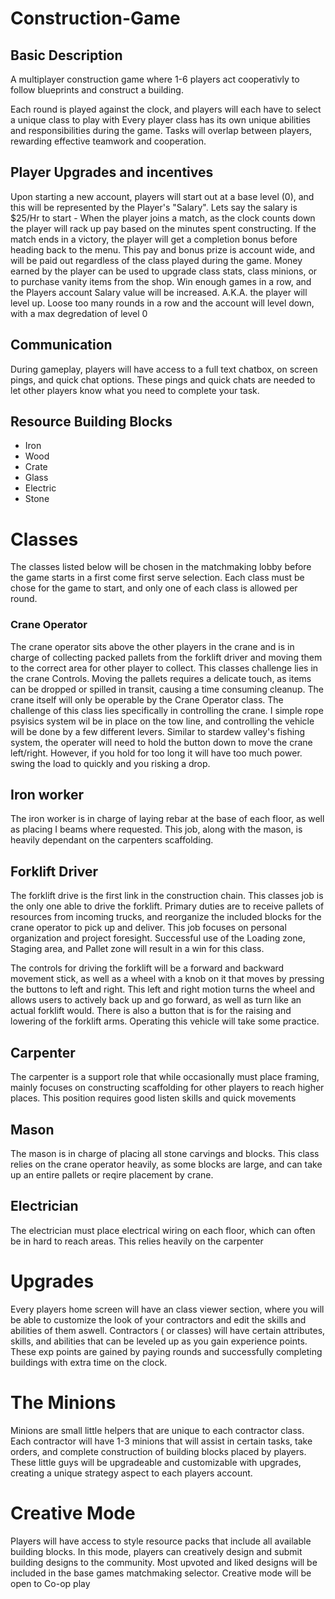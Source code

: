 # Construction-Game
## Basic Description
A multiplayer construction game where 1-6 players act cooperativly to follow blueprints and construct a building.

Each round is played against the clock, and players will each have to select a unique class to play with
Every player class has its own unique abilities and responsibilities during the game. 
Tasks will overlap between players, rewarding effective teamwork and cooperation. 

## Player Upgrades and incentives
Upon starting a new account, players will start out at a base level (0), and this will be represented by the Player's "Salary". Lets say the salary is $25/Hr to start - When the player joins a match, as the clock counts down the player will rack up pay based on the minutes spent constructing. If the match ends in a victory, the player will get a completion bonus before heading back to the menu. This pay and bonus prize is account wide, and will be paid out regardless of the class played during the game. Money earned by the player can be used to upgrade class stats, class minions, or to purchase vanity items from the shop. Win enough games in a row, and the Players account Salary value will be increased. A.K.A. the player will level up. Loose too many rounds in a row and the account will level down, with a max degredation of level 0 

## Communication
During gameplay, players will have access to a full text chatbox, on screen pings, and quick chat options. 
These pings and quick chats are needed to let other players know what you need to complete your task. 

## Resource Building Blocks
 - Iron
 - Wood
 - Crate
 - Glass
 - Electric
 - Stone

# Classes
The classes listed below will be chosen in the matchmaking lobby before the game starts in a first come first serve selection. Each class must be chose for the game to start, and only one of each class is allowed per round. 
### Crane Operator
The crane operator sits above the other players in the crane and is in charge of collecting packed pallets from the forklift driver and moving them to the correct area for other player to collect. 
This classes challenge lies in the crane Controls. Moving the pallets requires a delicate touch, as items can be dropped or spilled in transit, causing a time consuming cleanup. 
The crane itself will only be operable by the Crane Operator class. The challenge of this class lies specifically in controlling the crane. I simple rope psyisics system wil be in place on the tow line, and controlling the vehicle will be done by a few different levers. Similar to stardew valley's fishing system, the operater will need to hold the button down to move the crane left/right. However, if you hold for too long it will have too much power. swing the load to quickly and you risking a drop.

## Iron worker
The iron worker is in charge of laying rebar at the base of each floor, as well as placing I beams where requested. This job, along with the mason, is heavily dependant on the carpenters scaffolding.

## Forklift Driver
The forklift drive is the first link in the construction chain. This classes job is the only one able to drive the forklift. 
Primary duties are to receive pallets of resources from incoming trucks, and reorganize the included blocks for the crane operator to pick up and deliver. 
This job focuses on personal organization and project foresight. Successful use of the Loading zone, Staging area, and Pallet zone will result in a win for this class. 

The controls for driving the forklift will be a forward and backward movement stick, as well as a wheel with a knob on it that moves by pressing the buttons to left and right. This left and right motion turns the wheel and allows users to actively back up and go forward, as well as turn like an actual forklift would. There is also a button that is for the raising and lowering of the forklift arms. Operating this vehicle will take some practice. 

## Carpenter
The carpenter is a support role that while occasionally must place framing, mainly focuses on constructing scaffolding for other players to reach higher places. This position requires good listen skills and quick movements 

## Mason
The mason is in charge of placing all stone carvings and blocks. This class relies on the crane operator heavily, as some blocks are large, and can take up an entire pallets or reqire placement by crane.

## Electrician
The electrician must place electrical wiring on each floor, which can often be in hard to reach areas. This relies heavily on the carpenter

# Upgrades
Every players home screen will have an class viewer section, where you will be able to customize the look of your contractors and edit the skills and abilities of them aswell.
Contractors ( or classes) will have certain attributes, skills, and abilities that can be leveled up as you gain experience points. 
These exp points are gained by paying rounds and successfully completing buildings with extra time on the clock.

# The Minions
Minions are small little helpers that are unique to each contractor class.
Each contractor will have 1-3 minions that will assist in certain tasks, take orders, and complete construction of building blocks placed by players. 
These little guys will be upgradeable and customizable with upgrades, creating a unique strategy aspect to each players account.

# Creative Mode
 Players will have access to style resource packs that include all available building blocks. In this mode, players can creatively design and submit building designs to the community. Most upvoted and liked designs will be included in the base games matchmaking selector. Creative mode will be open to Co-op play
